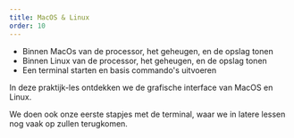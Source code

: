 ```yaml
---
title: MacOS & Linux
order: 10
---
```


<Goals>

 - Binnen MacOs van de processor, het geheugen, en de opslag tonen
 - Binnen Linux van de processor, het geheugen, en de opslag tonen
 - Een terminal starten en basis commando's uitvoeren

</Goals>

In deze praktijk-les ontdekken we de grafische interface van MacOS en Linux.

We doen ook onze eerste stapjes met de terminal, waar we in latere lessen
nog vaak op zullen terugkomen.
